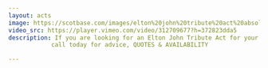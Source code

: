 ```yaml
---
layout: acts
image: https://scotbase.com/images/elton%20john%20tribute%20act%20absolutely%20elton-u635734-fr.jpg?crc=506769164
video_src: https://player.vimeo.com/video/312709677?h=372823dda5
description: If you are looking for an Elton John Tribute Act for your next event then you make sure you inquire about using Absolutely Elton’s tribute acts services. Absolutely Elton has been performing in front of crowds from all over the world for over 30 years and is a much in demand performer for any event.Absolutely Elton is the brainchild of the very talented Martin Cox, with LIVE Piano & vocals this makes this show one to remember. One of the best things about the Absolutely Elton show is that is adaptable for all venues. The set up can fit in venues from restaurants to theatres and everything in between. So if you run a venue that houses live music this would be the show for you.The best thing about having an Elton John tribute perform at your event is the massive range of Elton songs throughout the years. Not only the songs but he will make sure to have all the iconic props that go with the years. <hr>
            call today for advice, QUOTES & AVAILABILITY

---
```


